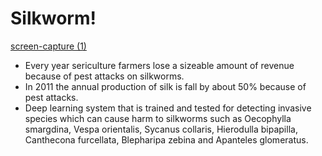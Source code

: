# Silkworm!
[screen-capture (1)](https://user-images.githubusercontent.com/72683141/145683163-6a2aece3-f78f-4c5f-ac23-6d0fa6b3ebc3.gif)

- Every year sericulture farmers lose a sizeable amount of revenue because of pest attacks on silkworms. 
- In 2011 the annual production of silk is fall by about 50% because of pest attacks.  
- Deep learning system that is trained and tested for detecting invasive species which can cause harm to silkworms such as Oecophylla smargdina, Vespa 
  orientalis, Sycanus collaris, Hierodulla bipapilla, Canthecona furcellata, Blepharipa zebina and Apanteles glomeratus.
